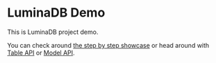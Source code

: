 # LuminaDB Demo

This is LuminaDB project demo.

You can check around [the step by step showcase](/step-by-step/) or head around with [Table API](/TableAPI/) or [Model API](/ModelAPI/).
